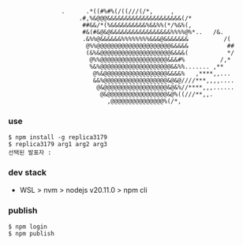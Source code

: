                   .      .*((#%#%(/((///(/*,     ,                        
                        .#,%&@@@&&&&&&&&&&&&&&&&&&&&&(/*                        
                         ##&&/*(%&&&&&&&&&&%&&%%(*/%&%(,                        
                         #&(#&@&@&&&&&&&&&&&&&&&&&%%%%@%*..   /&.               
                         .&%%@&&&&&&%%%%%%%%&&&@&&&&&&&          /(             
                          @%%@@@@@@@@@@@@@@@@@@@@@&&&&&           ##            
                          (&%&@@@@@@@@@@@@@@@@@@@@&&&&(           */            
                           @%%@@@@@@@@@@@@@@@@@@@&&&#%          /,*             
                           %&%@@@@@@@@@@@@@@@@@@@@&&%%....... ,**               
                            @%&@@@@@@@@@@@@@@@@@@&&&&%   ,****,,...             
                            &&%@@@@@@@@@@@@@@@@@@&@&@////***,,,,....            
                             @&@@@@@@@@@@@@@@@@@@&@&%//****,,,......            
                              @&@@@@@@@@@@@@@@@@@&@%((///**,,.                  
                                ,@@@@@@@@@@@@@@@%(/*,

### use
```
$ npm install -g replica3179
$ replica3179 arg1 arg2 arg3 
선택된 발표자 :
```

### dev stack
- WSL > nvm > nodejs v20.11.0 > npm cli


### publish
```
$ npm login
$ npm publish
```
